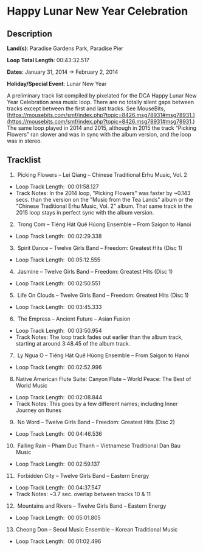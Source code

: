 # Happy Lunar New Year Celebration

## Description

**Land(s)**: Paradise Gardens Park, Paradise Pier

**Loop Total Length**: 00:43:32.517

**Dates**: January 31, 2014 → February 2, 2014

**Holiday/Special Event**: Lunar New Year

A preliminary track list compiled by pixelated for the DCA Happy Lunar New Year Celebration area music loop. There are no totally silent gaps between tracks except between the first and last tracks. See MouseBits, [https://mousebits.com/smf/index.php?topic=8426.msg78931#msg78931.](https://mousebits.com/smf/index.php?topic=8426.msg78931#msg78931.) The same loop played in 2014 and 2015, although in 2015 the track “Picking Flowers” ran slower and was in sync with the album version, and the loop was in stereo.

## Tracklist

1.  Picking Flowers – Lei Qiang – Chinese Traditional Erhu Music, Vol. 2
- Loop Track Length:  00:01:58.127
- Track Notes: In the 2014 loop, "Picking Flowers" was faster by ~0.143 secs. than the version on the "Music from the Tea Lands" album or the "Chinese Traditional Erhu Music, Vol. 2" album. That same track in the 2015 loop stays in perfect sync with the album version.

2.  Trong Com – Tiéng Hát Quê Húong Ensemble – From Saigon to Hanoi 
- Loop Track Length:  00:02:29.338

3.  Spirit Dance – Twelve Girls Band – Freedom: Greatest Hits (Disc 1) 
- Loop Track Length:  00:05:12.555

4.  Jasmine – Twelve Girls Band – Freedom: Greatest Hits (Disc 1) 
- Loop Track Length:  00:02:50.551

5.  Life On Clouds – Twelve Girls Band – Freedom: Greatest Hits (Disc 1) 
- Loop Track Length:  00:03:45.333

6.  The Empress – Ancient Future – Asian Fusion 
- Loop Track Length:  00:03:50.954
- Track Notes: The loop track fades out earlier than the album track, starting at around 3:48.45 of the album track.

7.  Ly Ngua O – Tiéng Hát Quê Húong Ensemble – From Saigon to Hanoi 
- Loop Track Length:  00:02:52.996

8. Native American Flute Suite: Canyon Flute – World Peace: The Best of World Music
- Loop Track Length:  00:02:08.844
- Track Notes: This goes by a few different names; including Inner Journey on Itunes

9.  No Word – Twelve Girls Band – Freedom: Greatest Hits (Disc 2) 
- Loop Track Length:  00:04:46.536

10.  Falling Rain – Pham Duc Thanh – Vietnamese Traditional Dan Bau Music 
- Loop Track Length:  00:02:59.137

11.  Forbidden City – Twelve Girls Band – Eastern Energy 
- Loop Track Length:  00:04:37.547
- Track Notes: ~3.7 sec. overlap between tracks 10 & 11

12.  Mountains and Rivers – Twelve Girls Band – Eastern Energy 
- Loop Track Length:  00:05:01.805

13. Cheong Don – Seoul Music Ensemble – Korean Traditional Music
- Loop Track Length:  00:01:02.496
